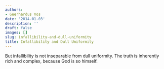 ```yaml
---
authors:
- Geerhardus Vos
date: '2014-01-03'
description: ''
draft: false
images: []
slug: infallibility-and-dull-uniformity
title: Infallibility and Dull Uniformity
---
```


But infallibility is not inseparable from dull uniformity. The truth is inherently rich and complex, because God is so himself.